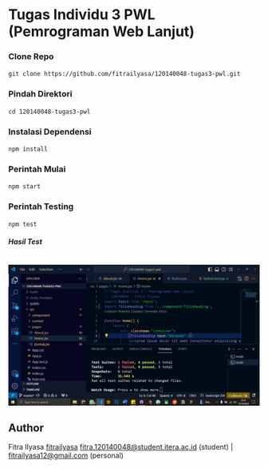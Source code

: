 # Tugas Individu 3 PWL (Pemrograman Web Lanjut)

### Clone Repo

```
git clone https://github.com/fitrailyasa/120140048-tugas3-pwl.git
```

### Pindah Direktori

```
cd 120140048-tugas3-pwl
```

### Instalasi Dependensi

```
npm install
```

### Perintah Mulai

```
npm start
```

### Perintah Testing

```
npm test
```

##### Hasil Test

```

```

![test result](./src/assets/hasil.png)

## Author

Fitra Ilyasa [fitrailyasa](https://github.com/fitrailyasa/)
fitra.120140048@student.itera.ac.id (student) | fitrailyasa12@gmail.com (personal)
